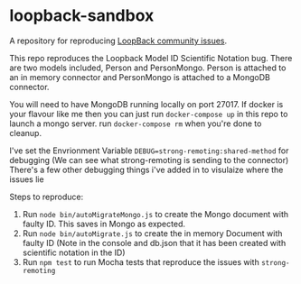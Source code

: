 # loopback-sandbox

A repository for reproducing [LoopBack community issues][wiki-issues].

[wiki-issues]: https://github.com/strongloop/loopback/wiki/Reporting-issues

This repo reproduces the Loopback Model ID Scientific Notation bug.
There are two models included, Person and PersonMongo. Person is attached to an in memory connector and PersonMongo is attached to a MongoDB connector.

You will need to have MongoDB running locally on port 27017.
If docker is your flavour like me then you can just run `docker-compose up` in this repo to launch a mongo server.
run `docker-compose rm` when you're done to cleanup.

I've set the Envrionment Variable `DEBUG=strong-remoting:shared-method` for debugging (We can see what strong-remoting is sending to the connector) There's a few other debugging things i've added in to visulaize where the issues lie

Steps to reproduce:

1. Run `node bin/autoMigrateMongo.js` to create the Mongo document with faulty ID. This saves in Mongo as expected.
2. Run `node bin/autoMigrate.js` to create the in memory Document with faulty ID (Note in the console and db.json that it has been created with scientific notation in the ID)
3. Run `npm test` to run Mocha tests that reproduce the issues with `strong-remoting`
